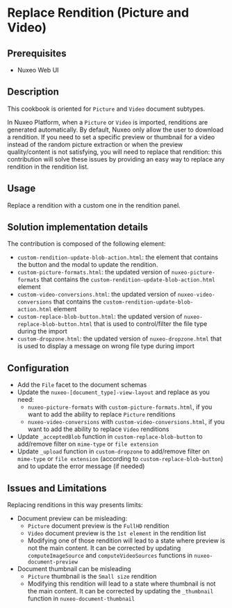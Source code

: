 # Replace Rendition (Picture and Video)

## Prerequisites

- Nuxeo Web UI

## Description

This cookbook is oriented for `Picture` and `Video` document subtypes.

In Nuxeo Platform, when a `Picture` or `Video` is imported, renditions are generated automatically. By default, Nuxeo only allow the user to download a rendition. If you need to set a specific preview or thumbnail for a video instead of the random picture extraction or when the preview quality/content is not satisfying, you will need to replace that rendition: this contribution will solve these issues by providing an easy way to replace any rendition in the rendition list.

## Usage

Replace a rendition with a custom one in the rendition panel.

## Solution implementation details

The contribution is composed of the following element:

- `custom-rendition-update-blob-action.html`: the element that contains the button and the modal to update the rendition.
- `custom-picture-formats.html`: the updated version of `nuxeo-picture-formats` that contains the `custom-rendition-update-blob-action.html` element
- `custom-video-conversions.html`: the updated version of `nuxeo-video-conversions` that contains the `custom-rendition-update-blob-action.html` element
- `custom-replace-blob-button.html`: the updated version of `nuxeo-replace-blob-button.html` that is used to control/filter the file type during the import
- `custom-dropzone.html`: the updated version of `nuxeo-dropzone.html` that is used to display a message on wrong file type during import

## Configuration

- Add the `File` facet to the document schemas
- Update the `nuxeo-[document_type]-view-layout` and replace as you need: 
    - `nuxeo-picture-formats` with `custom-picture-formats.html`, if you want to add the ability to replace `Picture` renditions
    - `nuxeo-video-conversions` with `custom-video-conversions.html`, if you want to add the ability to replace `Video` renditions
- Update `_acceptedBlob` function in `custom-replace-blob-button` to add/remove filter on `mime-type` or `file extension`
- Update `_upload` function in `custom-dropzone` to add/remove filter on `mime-type` or `file extension` (according to `custom-replace-blob-button`) and to update the error message (if needed)

## Issues and Limitations

Replacing renditions in this way presents limits:
- Document preview can be misleading:
  - `Picture` document preview is the `FullHD` rendition
  - `Video` document preview is the `1st element` in the rendition list
  - Modifying one of those rendition will lead to a state where preview is not the main content. It can be corrected by updating `computeImageSource` and `computeVideoSources` functions in `nuxeo-document-preview`
- Document thumbnail can be misleading
  - `Picture` thumbnail is the `Small size` rendition
  - Modifying this rendition will lead to a state where thumbnail is not the main content. It can be corrected by updating the `_thumbnail` function in `nuxeo-document-thumbnail`